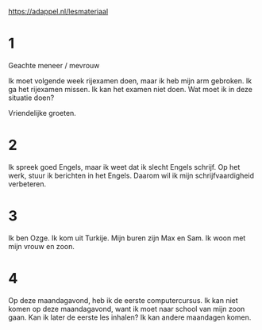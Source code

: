 https://adappel.nl/lesmateriaal

# 1

Geachte meneer / mevrouw

Ik moet volgende week rijexamen doen, maar ik heb mijn arm gebroken.
Ik ga het rijexamen missen. Ik kan het examen niet doen. Wat moet ik in deze situatie doen?

Vriendelijke groeten.

# 2

Ik spreek goed Engels, maar ik weet dat ik slecht Engels schrijf.
Op het werk, stuur ik berichten in het Engels. Daarom wil ik mijn schrijfvaardigheid verbeteren.

# 3

Ik ben Ozge. Ik kom uit Turkije. Mijn buren zijn Max en Sam.
Ik woon met mijn vrouw en zoon.

# 4
Op deze maandagavond, heb ik de eerste computercursus. Ik kan niet komen op deze maandagavond, want ik moet naar school van mijn zoon gaan.
Kan ik later de eerste les inhalen?
Ik kan andere maandagen komen.
